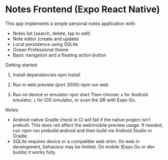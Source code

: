 # Notes Frontend (Expo React Native)

This app implements a simple personal notes application with:
- Notes list (search, delete, tap to edit)
- Note editor (create and update)
- Local persistence using SQLite
- Ocean Professional theme
- Basic navigation and a floating action button

Getting started:
1. Install dependencies
   npm install

2. Run in web preview (port 3000)
   npm run web

3. Run on device or emulator
   npm start
   Then choose: `a` for Android emulator, `i` for iOS simulator, or scan the QR with Expo Go.

Notes:
- Android native Gradle check in CI will fail if the native project isn't prebuilt. This does not affect the web/mobile preview usage. If needed, run:
   npm run prebuild:android
  and then build via Android Studio or Gradle.
- SQLite requires device or a compatible web shim. On web in development, behaviour may be limited. On mobile (Expo Go or dev builds) it works fully.
